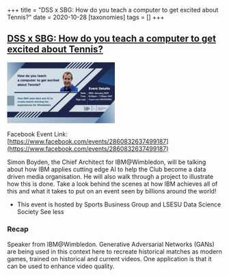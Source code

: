 +++
title = "DSS x SBG: How do you teach a computer to get excited about Tennis?"
date = 2020-10-28
[taxonomies]
tags = []
+++

## [DSS x SBG: How do you teach a computer to get excited about Tennis?](https://www.facebook.com/events/2860832637499187)

<img src = "/2020/event-banners/sbg-colab.jpg" height=20% width=50%> 

Facebook Event Link: [https://www.facebook.com/events/2860832637499187](https://www.facebook.com/events/2860832637499187)

Simon Boyden, the Chief Architect for IBM@Wimbledon, will be talking about how IBM applies cutting edge AI to help the Club become a data driven media organisation. He will also walk through a project to illustrate how this is done.
Take a look behind the scenes at how IBM achieves all of this and what it takes to put on an event seen by billions around the world!
* This event is hosted by Sports Business Group and LSESU Data Science Society See less

### Recap

Speaker from IBM@Wimbledon. Generative Adversarial Networks (GANs) are being used in this context here to recreate historical matches as modern games, trained on historical and current videos. One application is that it can be used to enhance video quality.